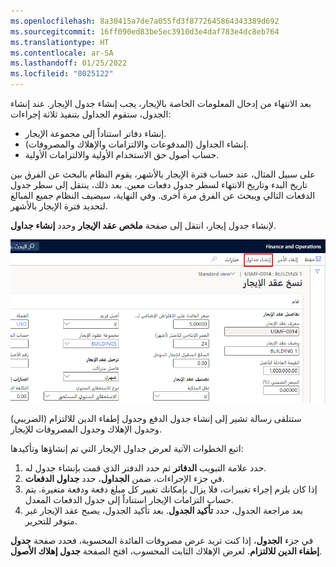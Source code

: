 ```yaml
---
ms.openlocfilehash: 8a30415a7de7a055fd3f8772645864343389d692
ms.sourcegitcommit: 16ff090ed83be5ec3910d3e4daf783e4dc8eb764
ms.translationtype: HT
ms.contentlocale: ar-SA
ms.lasthandoff: 01/25/2022
ms.locfileid: "8025122"
---
```

بعد الانتهاء من إدخال المعلومات الخاصة بالإيجار، يجب إنشاء جدول الإيجار. عند إنشاء الجدول، ستقوم الجداول بتنفيذ ثلاثة إجراءات: 

- إنشاء دفاتر استناداً إلى مجموعة الإيجار.
- إنشاء الجداول (المدفوعات والالتزامات والإهلاك والمصروفات).
- حساب أصول حق الاستخدام الأولية والالتزامات الأولية. 

على سبيل المثال، عند حساب فترة الإيجار بالأشهر، يقوم النظام بالبحث عن الفرق بين تاريخ البدء وتاريخ الانتهاء لسطر جدول دفعات معين. بعد ذلك، ينتقل إلى سطر جدول الدفعات التالي ويبحث عن الفرق مرة أخرى. وفي النهاية، سيضيف النظام جميع المبالغ لتحديد فترة الإيجار بالأشهر.

لإنشاء جدول إيجار، انتقل إلى صفحة **ملخص عقد الإيجار** وحدد **إنشاء جداول**.

![لقطة شاشة لصفحة "إنشاء الجداول".](../media/create-schedules.png)

ستتلقى رسالة تشير إلى إنشاء جدول الدفع وجدول إطفاء الدين للالتزام (الضريبي) وجدول الإهلاك وجدول المصروفات للإيجار.

اتبع الخطوات الآتية لعرض جداول الإيجار التي تم إنشاؤها وتأكيدها:

1.  حدد علامة التبويب **الدفاتر** ثم حدد الدفتر الذي قمت بإنشاء جدول له.
2.  في جزء الإجراءات، ضمن **الجداول**، حدد **جداول الدفعات**.
3.  إذا كان يلزم إجراء تغييرات، فلا يزال بإمكانك تغيير كل مبلغ دفعة ودفعة متغيرة. يتم حساب التزامات الإيجار استناداً إلى جدول الدفعات المعدل.
4.  بعد مراجعة الجدول، حدد **تأكيد الجدول**. بعد تأكيد الجدول، يصبح عقد الإيجار غير متوفر للتحرير.

في جزء **الجدول**، إذا كنت تريد عرض مصروفات الفائدة المحسوبة، فحدد صفحة **جدول إطفاء الدين للالتزام**. لعرض الإهلاك الثابت المحسوب، افتح الصفحة **جدول إهلاك الأصول**. 
